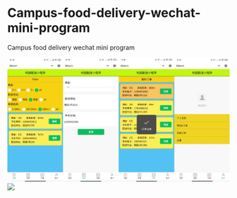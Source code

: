 # Campus-food-delivery-wechat-mini-program
<p>Campus food delivery wechat mini program</p>
<img src="https://github.com/luoh226/Campus-food-delivery-wechat-mini-program/blob/main/miniprogram.jpg" width="800px">
<img src="https://github.com/luoh226/Campus-food-delivery-wechat-mini-program/blob/main/miniprogram_dev.jpg" width="800px">
